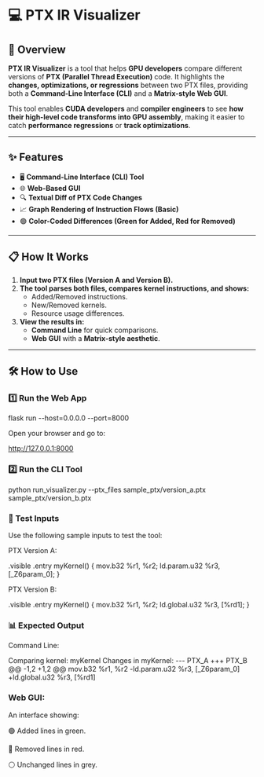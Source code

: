 # 💻 PTX IR Visualizer

## 🚀 Overview
**PTX IR Visualizer** is a tool that helps **GPU developers** compare different versions of **PTX (Parallel Thread Execution)** code. It highlights the **changes, optimizations, or regressions** between two PTX files, providing both a **Command-Line Interface (CLI)** and a **Matrix-style Web GUI**.

This tool enables **CUDA developers** and **compiler engineers** to see **how their high-level code transforms into GPU assembly**, making it easier to catch **performance regressions** or **track optimizations**.

---

## ✨ Features
- 🖥️ **Command-Line Interface (CLI) Tool**
- 🌐 **Web-Based GUI**
- 🔍 **Textual Diff of PTX Code Changes**
- 📈 **Graph Rendering of Instruction Flows (Basic)**
- 🟢 **Color-Coded Differences (Green for Added, Red for Removed)**

---

## 📋 How It Works
1. **Input two PTX files (Version A and Version B).**
2. **The tool parses both files, compares kernel instructions, and shows:**
   - Added/Removed instructions.
   - New/Removed kernels.
   - Resource usage differences.
3. **View the results in:**
   - **Command Line** for quick comparisons.
   - **Web GUI** with a **Matrix-style aesthetic**.

---

## 🛠️ How to Use

### 1️⃣ Run the Web App

flask run --host=0.0.0.0 --port=8000

Open your browser and go to:

http://127.0.0.1:8000

### 2️⃣ Run the CLI Tool

python run_visualizer.py --ptx_files sample_ptx/version_a.ptx sample_ptx/version_b.ptx

### 🧪 Test Inputs

Use the following sample inputs to test the tool:

PTX Version A:

.visible .entry myKernel() {
    mov.b32 %r1, %r2;
    ld.param.u32 %r3, [_Z6param_0];
}

PTX Version B:

.visible .entry myKernel() {
    mov.b32 %r1, %r2;
    ld.global.u32 %r3, [%rd1];
}

### 📊 Expected Output

Command Line:

Comparing kernel: myKernel
Changes in myKernel:
--- PTX_A
+++ PTX_B
@@ -1,2 +1,2 @@
 mov.b32 %r1, %r2
-ld.param.u32 %r3, [_Z6param_0]
+ld.global.u32 %r3, [%rd1]

### Web GUI:

An interface showing:

🟢 Added lines in green.

🔴 Removed lines in red.

⚪ Unchanged lines in grey.
